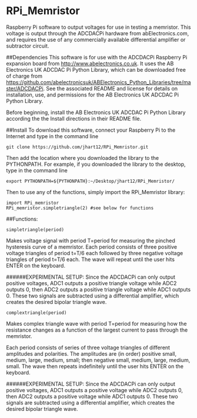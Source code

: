 # RPi_Memristor
Raspberry Pi software to output voltages for use in testing a memristor. This voltage is output through the ADCDACPi hardware from abElectronics.com, and requires the use of any commercially available differential amplifier or subtractor circuit.

##Dependencies
This software is for use with the ADCDACPi Raspberry Pi expansion board from http://www.abelectronics.co.uk. It uses the AB Electronics UK ADCDAC Pi Python Library, which can be downloaded free of charge from https://github.com/abelectronicsuk/ABElectronics_Python_Libraries/tree/master/ADCDACPi. See the associated README and license for details on installation, use, and permissions for the AB Electronics UK ADCDAC Pi Python Library.

Before beginning, install the AB Electronics UK ADCDAC Pi Python Library according the the Install directions in their README file.

##Install
To download this software, connect your Raspberry Pi to the Internet and type in the command line
```
git clone https://github.com/jhart12/RPi_Memristor.git
```

Then add the location where you downloaded the library to the PYTHONPATH. For example, if you downloaded the library to the desktop, type in the command line
```
export PYTHONPATH=${PYTHONPATH}:~/Desktop/jhart12/RPi_Memristor/
```
Then to use any of the functions, simply import the RPi_Memristor library:

```
import RPi_memristor
RPi_memristor.simpletriangle(2) #see below for functions
```

##Functions:
```
simpletriangle(period)
```
Makes voltage signal with period T=period for measuring 
the pinched hysteresis curve of a memristor.
Each period consists of three positive voltage triangles of 
period t=T/6 each followed by three negative voltage triangles of
period t=T/6 each.
The wave will repeat until the user hits ENTER on the keyboard.

######EXPERIMENTAL SETUP:
Since the ADCDACPi can only output positive voltages, ADC1 outputs
a positive triangle voltage while ADC2 outputs 0, then ADC2 outputs a 
positive triangle voltage while ADC1 outputs 0. These two signals are
subtracted using a differential amplifier, which creates the desired
bipolar triangle wave. 

```
complextriangle(period)
```
Makes complex triangle wave with period T=period
for measuring how the resistance changes as a function
of the largest current to pass through the memristor.
 
Each period consists of series of three voltage triangles
of different amplitudes and polarities. The amplitudes are
(in order) positive small, medium, large, medium, small;
then negative small, medium, large, medium, small. The wave
then repeats indefinitely until the user hits ENTER on the keyboard.

######EXPERIMENTAL SETUP:
Since the ADCDACPi can only output positive voltages, ADC1 outputs
a positive voltage while ADC2 outputs 0, then ADC2 outputs a 
positive voltage while ADC1 outputs 0. These two signals are
subtracted using a differential amplifier, which creates the desired
bipolar triangle wave. 
